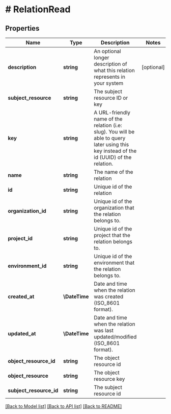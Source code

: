 # # RelationRead

## Properties

Name | Type | Description | Notes
------------ | ------------- | ------------- | -------------
**description** | **string** | An optional longer description of what this relation represents in your system | [optional]
**subject_resource** | **string** | The subject resource ID or key |
**key** | **string** | A URL-friendly name of the relation (i.e: slug). You will be able to query later using this key instead of the id (UUID) of the relation. |
**name** | **string** | The name of the relation |
**id** | **string** | Unique id of the relation |
**organization_id** | **string** | Unique id of the organization that the relation belongs to. |
**project_id** | **string** | Unique id of the project that the relation belongs to. |
**environment_id** | **string** | Unique id of the environment that the relation belongs to. |
**created_at** | **\DateTime** | Date and time when the relation was created (ISO_8601 format). |
**updated_at** | **\DateTime** | Date and time when the relation was last updated/modified (ISO_8601 format). |
**object_resource_id** | **string** | The object resource id |
**object_resource** | **string** | The object resource key |
**subject_resource_id** | **string** | The subject resource id |

[[Back to Model list]](../../README.md#models) [[Back to API list]](../../README.md#endpoints) [[Back to README]](../../README.md)
